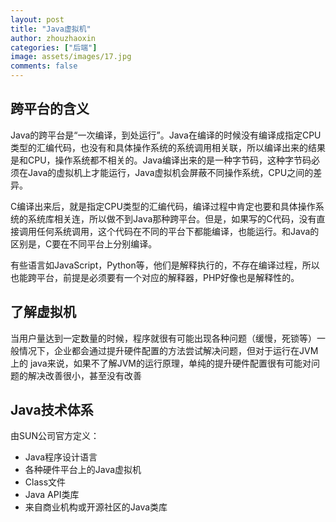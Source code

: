 ```yaml
---
layout: post
title: "Java虚拟机"
author: zhouzhaoxin
categories: ["后端"]
image: assets/images/17.jpg
comments: false
---
```

## 跨平台的含义
Java的跨平台是“一次编译，到处运行”。Java在编译的时候没有编译成指定CPU类型的汇编代码，也没有和具体操作系统的系统调用相关联，所以编译出来的结果是和CPU，操作系统都不相关的。Java编译出来的是一种字节码，这种字节码必须在Java的虚拟机上才能运行，Java虚拟机会屏蔽不同操作系统，CPU之间的差异。

C编译出来后，就是指定CPU类型的汇编代码，编译过程中肯定也要和具体操作系统的系统库相关连，所以做不到Java那种跨平台。但是，如果写的C代码，没有直接调用任何系统调用，这个代码在不同的平台下都能编译，也能运行。和Java的区别是，C要在不同平台上分别编译。

有些语言如JavaScript，Python等，他们是解释执行的，不存在编译过程，所以也能跨平台，前提是必须要有一个对应的解释器，PHP好像也是解释性的。

## 了解虚拟机

当用户量达到一定数量的时候，程序就很有可能出现各种问题（缓慢，死锁等）一般情况下，企业都会通过提升硬件配置的方法尝试解决问题，但对于运行在JVM 上的 java来说，如果不了解JVM的运行原理，单纯的提升硬件配置很有可能对问题的解决改善很小，甚至没有改善

## Java技术体系
由SUN公司官方定义：

- Java程序设计语言
- 各种硬件平台上的Java虚拟机
- Class文件
- Java API类库
- 来自商业机构或开源社区的Java类库